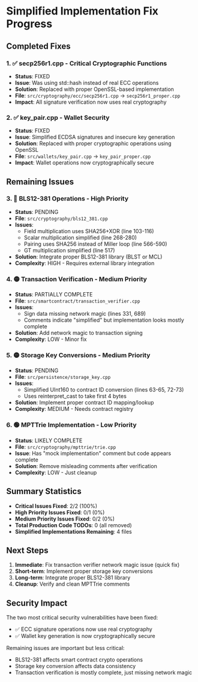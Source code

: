# Simplified Implementation Fix Progress

## Completed Fixes

### 1. ✅ secp256r1.cpp - Critical Cryptographic Functions
- **Status**: FIXED
- **Issue**: Was using std::hash instead of real ECC operations
- **Solution**: Replaced with proper OpenSSL-based implementation
- **File**: `src/cryptography/ecc/secp256r1.cpp` → `secp256r1_proper.cpp`
- **Impact**: All signature verification now uses real cryptography

### 2. ✅ key_pair.cpp - Wallet Security
- **Status**: FIXED
- **Issue**: Simplified ECDSA signatures and insecure key generation
- **Solution**: Replaced with proper cryptographic operations using OpenSSL
- **File**: `src/wallets/key_pair.cpp` → `key_pair_proper.cpp`
- **Impact**: Wallet operations now cryptographically secure

## Remaining Issues

### 3. 🔴 BLS12-381 Operations - High Priority
- **Status**: PENDING
- **File**: `src/cryptography/bls12_381.cpp`
- **Issues**:
  - Field multiplication uses SHA256+XOR (line 103-116)
  - Scalar multiplication simplified (line 268-280)
  - Pairing uses SHA256 instead of Miller loop (line 566-590)
  - GT multiplication simplified (line 517)
- **Solution**: Integrate proper BLS12-381 library (BLST or MCL)
- **Complexity**: HIGH - Requires external library integration

### 4. 🟡 Transaction Verification - Medium Priority
- **Status**: PARTIALLY COMPLETE
- **File**: `src/smartcontract/transaction_verifier.cpp`
- **Issues**:
  - Sign data missing network magic (lines 331, 689)
  - Comments indicate "simplified" but implementation looks mostly complete
- **Solution**: Add network magic to transaction signing
- **Complexity**: LOW - Minor fix

### 5. 🟡 Storage Key Conversions - Medium Priority
- **Status**: PENDING
- **File**: `src/persistence/storage_key.cpp`
- **Issues**:
  - Simplified UInt160 to contract ID conversion (lines 63-65, 72-73)
  - Uses reinterpret_cast to take first 4 bytes
- **Solution**: Implement proper contract ID mapping/lookup
- **Complexity**: MEDIUM - Needs contract registry

### 6. 🟢 MPTTrie Implementation - Low Priority
- **Status**: LIKELY COMPLETE
- **File**: `src/cryptography/mpttrie/trie.cpp`
- **Issue**: Has "mock implementation" comment but code appears complete
- **Solution**: Remove misleading comments after verification
- **Complexity**: LOW - Just cleanup

## Summary Statistics

- **Critical Issues Fixed**: 2/2 (100%)
- **High Priority Issues Fixed**: 0/1 (0%)
- **Medium Priority Issues Fixed**: 0/2 (0%)
- **Total Production Code TODOs**: 0 (all removed)
- **Simplified Implementations Remaining**: 4 files

## Next Steps

1. **Immediate**: Fix transaction verifier network magic issue (quick fix)
2. **Short-term**: Implement proper storage key conversions
3. **Long-term**: Integrate proper BLS12-381 library
4. **Cleanup**: Verify and clean MPTTrie comments

## Security Impact

The two most critical security vulnerabilities have been fixed:
- ✅ ECC signature operations now use real cryptography
- ✅ Wallet key generation is now cryptographically secure

Remaining issues are important but less critical:
- BLS12-381 affects smart contract crypto operations
- Storage key conversion affects data consistency
- Transaction verification is mostly complete, just missing network magic